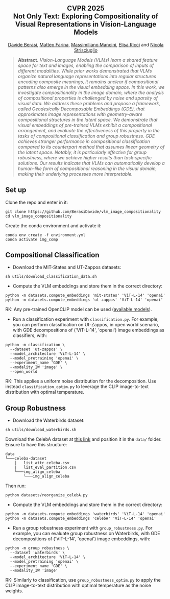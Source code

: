 <h2 align="center">CVPR 2025<br>Not Only Text: Exploring Compositionality of Visual Representations
in Vision-Language Models</h2>

<p align="center">
  <a href="https://openreview.net/profile?id=~Davide_Berasi1">Davide Berasi</a>,
  <a href="https://scholar.google.com/citations?user=SxQwDD8AAAAJ&authuser=1">Matteo Farina</a>, 
  <a href="https://scholar.google.com/citations?user=bqTPA8kAAAAJ&authuser=1">Massimiliano Mancini</a>, 
  <a href="https://scholar.google.com/citations?user=xf1T870AAAAJ&authuser=1">Elisa Ricci</a> and
  <a href="https://scholar.google.it/citations?user=7cgpfGYAAAAJ&hl=1">Nicola Strisciuglio</a>
</p>

>**Abstract.** *Vision-Language Models (VLMs) learn a shared feature space for text and images, enabling the comparison of inputs of different modalities. While prior works demonstrated that VLMs organize natural language representations into regular structures encoding composite meanings, it remains unclear if compositional patterns also emerge in the visual embedding space. In this work, we investigate compositionality in the image domain, where the analysis of compositional properties is challenged by noise and sparsity of visual data. We address these problems and propose a framework, called Geodesically Decomposable Embeddings (GDE), that approximates image representations with geometry-aware compositional structures in the latent space. We demonstrate that visual embeddings of pre-trained VLMs exhibit a compositional arrangement, and evaluate the effectiveness of this property in the tasks of compositional classification and group robustness. GDE achieves stronger performance in compositional classification compared to its counterpart method that assumes linear geometry of the latent space. Notably, it is particularly effective for group robustness, where we achieve higher results than task-specific solutions. Our results indicate that VLMs can automatically develop a human-like form of compositional reasoning in the visual domain, making their underlying processes more interpretable.*


## Set up
Clone the repo and enter in it:
```
git clone https://github.com/BerasiDavide/vlm_image_compositionality
cd vlm_image_compositionality
```
Create the conda environment and activate it:
```
conda env create -f environment.yml
conda activate img_comp
```

## Compositional Classification

- Download the MIT-States and UT-Zappos datasets:
```
sh utils/download_classification_data.sh
```
- Compute the VLM embeddings and store them in the correct directory:
```
python -m datasets.compute_embeddings 'mit-states' 'ViT-L-14' 'openai'
python -m datasets.compute_embeddings 'ut-zappos' 'ViT-L-14' 'openai'
```
RK: Any pre-trained OpenCLIP model can be used ([available models](https://colab.research.google.com/github/mlfoundations/open_clip/blob/master/docs/Interacting_with_open_clip.ipynb#scrollTo=uLFS29hnhlY4)).


- Run a classification experiment with `classification.py`. For example, you can perform classification on Ut-Zappos, in open world scenario, with GDE decompositions of ('ViT-L-14', 'openai') image embeddings as classifiers, with:
```
python -m classification \
  --dataset 'ut-zappos' \
  --model_architecture 'ViT-L-14' \
  --model_pretraining 'openai' \
  --experiment_name 'GDE' \
  --modality_IW 'image' \
  --open_world
```
RK: This applies a uniform noise distribution for the decomposition. Use instead `classification_optim.py` to leverage the CLIP image-to-text distribution with optimal temperature.


## Group Robustness

- Download the Waterbirds dataset:
```
sh utils/download_waterbirds.sh
``` 
Download the CelebA dataset at [this link](https://www.kaggle.com/jessicali9530/celeba-dataset) and position it in the ```data/``` folder. Ensure to have this structure:
```
data 
└───celeba-dataset
    │   list_attr_celeba.csv
    |   list_eval_partition.csv
    └───img_align_celeba
        └───img_align_celeba
```
Then run:
```
python datasets/reorganize_celebA.py
```
- Compute the VLM embeddings and store them in the correct directory:
```
python -m datasets.compute_embeddings 'waterbirds' 'ViT-L-14' 'openai'
python -m datasets.compute_embeddings 'celebA' 'ViT-L-14' 'openai'
```
- Run a group robustness experiment with `group_robustness.py`. For example, you can evaluate group robustness on Waterbirds, with GDE decompositions of ('ViT-L-14', 'openai') image embeddings, with:
```
python -m group_robustness \
  --dataset 'waterbirds' \
  --model_architecture 'ViT-L-14' \
  --model_pretraining 'openai' \
  --experiment_name 'GDE' \
  --modality_IW 'image'
```
RK: Similarly to classification, use `group_robustness_optim.py` to apply the CLIP image-to-text distribution with optimal temperature as the noise weights.
